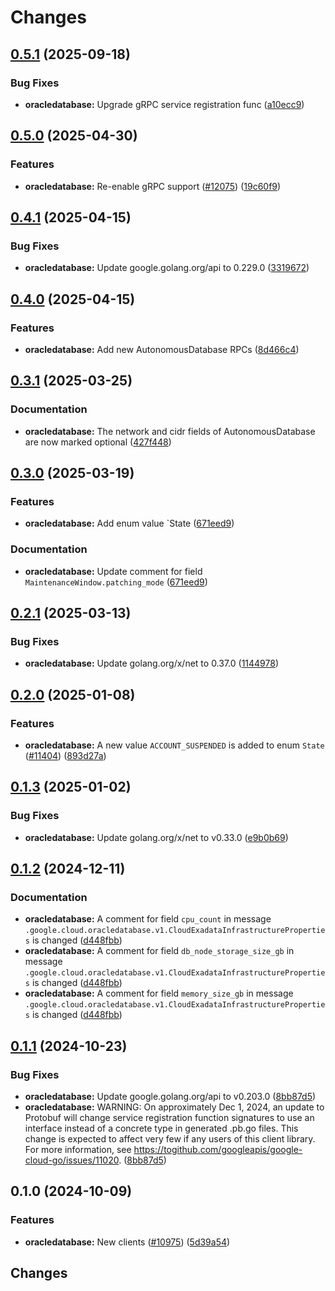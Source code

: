 # Changes

## [0.5.1](https://github.com/googleapis/google-cloud-go/compare/oracledatabase/v0.5.0...oracledatabase/v0.5.1) (2025-09-18)


### Bug Fixes

* **oracledatabase:** Upgrade gRPC service registration func ([a10ecc9](https://github.com/googleapis/google-cloud-go/commit/a10ecc9b3c22e320e9a32dedef7248b42465cd49))

## [0.5.0](https://github.com/googleapis/google-cloud-go/compare/oracledatabase/v0.4.1...oracledatabase/v0.5.0) (2025-04-30)


### Features

* **oracledatabase:** Re-enable gRPC support ([#12075](https://github.com/googleapis/google-cloud-go/issues/12075)) ([19c60f9](https://github.com/googleapis/google-cloud-go/commit/19c60f9ac0489ad408b4a8672c5bf091022eda15))

## [0.4.1](https://github.com/googleapis/google-cloud-go/compare/oracledatabase/v0.4.0...oracledatabase/v0.4.1) (2025-04-15)


### Bug Fixes

* **oracledatabase:** Update google.golang.org/api to 0.229.0 ([3319672](https://github.com/googleapis/google-cloud-go/commit/3319672f3dba84a7150772ccb5433e02dab7e201))

## [0.4.0](https://github.com/googleapis/google-cloud-go/compare/oracledatabase/v0.3.1...oracledatabase/v0.4.0) (2025-04-15)


### Features

* **oracledatabase:** Add new AutonomousDatabase RPCs ([8d466c4](https://github.com/googleapis/google-cloud-go/commit/8d466c492fb1a15e1e857268397e795287fb844e))

## [0.3.1](https://github.com/googleapis/google-cloud-go/compare/oracledatabase/v0.3.0...oracledatabase/v0.3.1) (2025-03-25)


### Documentation

* **oracledatabase:** The network and cidr fields of AutonomousDatabase are now marked optional ([427f448](https://github.com/googleapis/google-cloud-go/commit/427f448d9a1a32a2a55a695e9e3a915fcc71ae19))

## [0.3.0](https://github.com/googleapis/google-cloud-go/compare/oracledatabase/v0.2.1...oracledatabase/v0.3.0) (2025-03-19)


### Features

* **oracledatabase:** Add enum value `State ([671eed9](https://github.com/googleapis/google-cloud-go/commit/671eed979bfdbf199c4c3787d4f18bca1d5883f4))


### Documentation

* **oracledatabase:** Update comment for field `MaintenanceWindow.patching_mode` ([671eed9](https://github.com/googleapis/google-cloud-go/commit/671eed979bfdbf199c4c3787d4f18bca1d5883f4))

## [0.2.1](https://github.com/googleapis/google-cloud-go/compare/oracledatabase/v0.2.0...oracledatabase/v0.2.1) (2025-03-13)


### Bug Fixes

* **oracledatabase:** Update golang.org/x/net to 0.37.0 ([1144978](https://github.com/googleapis/google-cloud-go/commit/11449782c7fb4896bf8b8b9cde8e7441c84fb2fd))

## [0.2.0](https://github.com/googleapis/google-cloud-go/compare/oracledatabase/v0.1.3...oracledatabase/v0.2.0) (2025-01-08)


### Features

* **oracledatabase:** A new value `ACCOUNT_SUSPENDED` is added to enum `State` ([#11404](https://github.com/googleapis/google-cloud-go/issues/11404)) ([893d27a](https://github.com/googleapis/google-cloud-go/commit/893d27a0b6eb65652ceae79e6ac4497797b52e75))

## [0.1.3](https://github.com/googleapis/google-cloud-go/compare/oracledatabase/v0.1.2...oracledatabase/v0.1.3) (2025-01-02)


### Bug Fixes

* **oracledatabase:** Update golang.org/x/net to v0.33.0 ([e9b0b69](https://github.com/googleapis/google-cloud-go/commit/e9b0b69644ea5b276cacff0a707e8a5e87efafc9))

## [0.1.2](https://github.com/googleapis/google-cloud-go/compare/oracledatabase/v0.1.1...oracledatabase/v0.1.2) (2024-12-11)


### Documentation

* **oracledatabase:** A comment for field `cpu_count` in message `.google.cloud.oracledatabase.v1.CloudExadataInfrastructureProperties` is changed ([d448fbb](https://github.com/googleapis/google-cloud-go/commit/d448fbb8ff228b1081ebbc98ee13e2a49e2b373c))
* **oracledatabase:** A comment for field `db_node_storage_size_gb` in message `.google.cloud.oracledatabase.v1.CloudExadataInfrastructureProperties` is changed ([d448fbb](https://github.com/googleapis/google-cloud-go/commit/d448fbb8ff228b1081ebbc98ee13e2a49e2b373c))
* **oracledatabase:** A comment for field `memory_size_gb` in message `.google.cloud.oracledatabase.v1.CloudExadataInfrastructureProperties` is changed ([d448fbb](https://github.com/googleapis/google-cloud-go/commit/d448fbb8ff228b1081ebbc98ee13e2a49e2b373c))

## [0.1.1](https://github.com/googleapis/google-cloud-go/compare/oracledatabase/v0.1.0...oracledatabase/v0.1.1) (2024-10-23)


### Bug Fixes

* **oracledatabase:** Update google.golang.org/api to v0.203.0 ([8bb87d5](https://github.com/googleapis/google-cloud-go/commit/8bb87d56af1cba736e0fe243979723e747e5e11e))
* **oracledatabase:** WARNING: On approximately Dec 1, 2024, an update to Protobuf will change service registration function signatures to use an interface instead of a concrete type in generated .pb.go files. This change is expected to affect very few if any users of this client library. For more information, see https://togithub.com/googleapis/google-cloud-go/issues/11020. ([8bb87d5](https://github.com/googleapis/google-cloud-go/commit/8bb87d56af1cba736e0fe243979723e747e5e11e))

## 0.1.0 (2024-10-09)


### Features

* **oracledatabase:** New clients ([#10975](https://github.com/googleapis/google-cloud-go/issues/10975)) ([5d39a54](https://github.com/googleapis/google-cloud-go/commit/5d39a54f645b118f6de80a14f942595e2c4dc6f9))

## Changes
